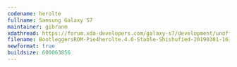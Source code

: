 ```yaml
---
codename: herolte
fullname: Samsung Galaxy S7
maintainer: gibranm
xdathread: https://forum.xda-developers.com/galaxy-s7/development/unofficial-bootleggers-rom-8-1-t3795133 
filename: BootleggersROM-Pie4herolte.4.0-Stable-Shishufied-20190301-161606.zip
newformat: true
buildsize: 600063856
---
```

